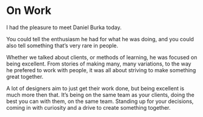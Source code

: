 # On Work


I had the pleasure to meet Daniel Burka today.

You could tell the enthusiasm he had for what he was doing, and you could also
tell something that’s very rare in people.

Whether we talked about clients, or methods of learning, he was focused on
being excellent. From stories of making many, many variations, to the way he
prefered to work with people, it was all about striving to make something
great together.

A lot of designers aim to just get their work done, but being excellent is
much more then that. It’s being on the same team as your clients, doing the
best you can with them, on the same team. Standing up for your decisions,
coming in with curiosity and a drive to create something together.

